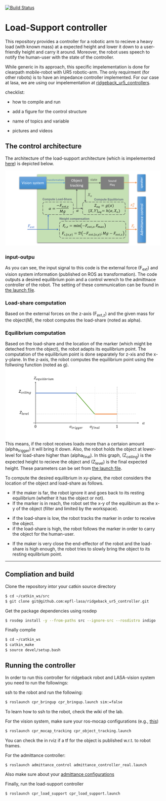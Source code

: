 [![Build Status](https://travis-ci.org/epfl-lasa/cpr_load_support.svg?branch=master)](https://travis-ci.org/epfl-lasa/cpr_load_support)

# Load-Support controller

This repository provides a controller for a robotic arm to recieve a heavy load (with known mass) at a expected height and lower it down to a user-friendly height and carry it around. Moreover, the robot uses speech to notify the human-user with the state of the controller.

While generic in its approach, this specific impelementation is done for clearpath mobile-robot with UR5 robotic-arm. The only requirment (for other robots) is to have an impedance controller implemented. For our case at lasa, we are using our impelementation at [ridgeback_ur5_controllers](https://github.com/epfl-lasa/ridgeback_ur5_controller/tree/devel).



checklist:

- how to compile and run


- add a figure for the control structure


- name of topics and variable

- pictures and videos


## The control architecture

The architecture of the load-support architecture (which is impelemented [here](https://github.com/epfl-lasa/cpr_load_support/blob/master/src/LoadSupportController.cpp)) is depicted below.

![alt text](doc/load_support_algorithm.png "the code architecture.")

### input-outpu
As you can see, the input signal to this code is the external force (F<sub>ext</sub>) and vision system information (published on ROS as transformation). The code outputs a desired equilibrium poin and a control wrench to the admittnace controller of the robot. The setting of these communication can be found in [the launch file](https://github.com/epfl-lasa/cpr_load_support/blob/master/launch/cpr_load_support.launch).

### Load-share computation
Based on the external forces on the z-axis (F<sub>ext,z</sub>) and the given mass for the object(M), the robot computes the load-share (noted as alpha). 

### Equilibrium computation
Based on the load-share and the location of the marker (which might be deteched from the object), the robot adapts its equilibrium point. The computation of the equilibrium point is done separately for z-xis and the x-y-plane. In the z-axis, the robot computes the equilibrium point using the follwoing function (noted as g).
![alt text](doc/load_support_graph.png "State-dependency of the equlibrium w.r.t. the load-share")
This means, if the robot receives loads more than a certaion amount (alpha<sub>trigger</sub>) it will bring it down. Also, the robot holds the object at lower-level for load-share higher than (alpha<sub>final</sub>). In this graph, (Z<sub>ceiling</sub>) is the expected height to recieve the object and (Z<sub>level</sub>) is the final expected height. These parameters can be set from [the launch file](https://github.com/epfl-lasa/cpr_load_support/blob/master/launch/cpr_load_support.launch).



To compute the desired equilibrium in xy-plane, the robot considers the location of the object and load-share as follows. 
* If the maker is far, the robot ignore it and goes back to its resting equilibrium (whether it has the object or not).
* If the marker is in reach, the robot set the x-y of the equlibirum as the x-y of the object (filter and limited by the workspace).
- if the load-share is low, the robot tracks the marker in order to receive the object.
- if the load-share is high, the robot follows the marker in order to carry the object for the human-user.
* If the maker is very close the end-effector of the robot and the load-share is high enough, the robot tries to slowly bring the object to its resting equlibrium point.










---

## Compliation and build

Clone the repository intor your catkin source directory
```bash
$ cd ~/catkin_ws/src
$ git clone git@github.com:epfl-lasa/ridgeback_ur5_controller.git
```

Get the package dependencies using rosdep
```bash
$ rosdep install -y --from-paths src --ignore-src --rosdistro indigo
```

Finally complie
```bash
$ cd ~/catkin_ws
$ catkin_make
$ source devel/setup.bash
```


## Running the controller

In order to run this controller for ridgeback robot and LASA-vision system you need to run the followings:

ssh to the robot and run the following:
```bash
$ roslaunch cpr_bringup cpr_bringup.launch sim:=false
```
To learn how to ssh to the robot, check the wiki of the lab.


For the vision system, make sure your ros-mocap configurations (e.g., [this](https://github.com/epfl-lasa/ridgeback_ur5_controller/tree/devel/cpr_mocap_tracking/config))
```bash
$ roslaunch cpr_mocap_tracking cpr_object_tracking.launch
```
You can check the in rviz if a tf for the object is published w.r.t. to robot frames.


For the admittance controller:
```bash
$ roslaunch admittance_control admittance_controller_real.launch
```
Also make sure about your [admittance configurations](https://github.com/epfl-lasa/ridgeback_ur5_controller/blob/devel/admittance_control/config/admittance_params_real.yaml)

Finally, run the load-support controller
```bash
$ roslaunch cpr_load_support cpr_load_support.launch
```
